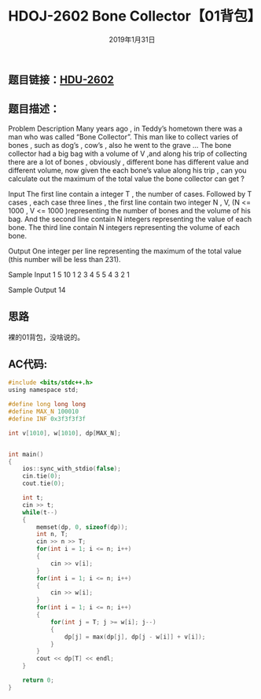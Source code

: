 ﻿---
title:  HDOJ-2602 Bone Collector【01背包】
date: 2019年1月31日
tags:  
    - 背包DP
categories: 动态规划
---

## **题目链接**：[HDU-2602][1]

## **题目描述**：
Problem Description
Many years ago , in Teddy’s hometown there was a man who was called “Bone Collector”. This man like to collect varies of bones , such as dog’s , cow’s , also he went to the grave …
The bone collector had a big bag with a volume of V ,and along his trip of collecting there are a lot of bones , obviously , different bone has different value and different volume, now given the each bone’s value along his trip , can you calculate out the maximum of the total value the bone collector can get ?



<escape><!-- more --></escape>

Input
The first line contain a integer T , the number of cases.
Followed by T cases , each case three lines , the first line contain two integer N , V, (N <= 1000 , V <= 1000 )representing the number of bones and the volume of his bag. And the second line contain N integers representing the value of each bone. The third line contain N integers representing the volume of each bone.
 

Output
One integer per line representing the maximum of the total value (this number will be less than 231).
 

Sample Input
1
5 10
1 2 3 4 5
5 4 3 2 1
 

Sample Output
14


## **思路**
裸的01背包，没啥说的。


## **AC代码:**
``` c
#include <bits/stdc++.h>
using namespace std;

#define long long long
#define MAX_N 100010
#define INF 0x3f3f3f3f

int v[1010], w[1010], dp[MAX_N];


int main()
{
    ios::sync_with_stdio(false);
    cin.tie(0);
    cout.tie(0);

    int t;
    cin >> t;
    while(t--)
    {
        memset(dp, 0, sizeof(dp));
        int n, T;
        cin >> n >> T;
        for(int i = 1; i <= n; i++)
        {
            cin >> v[i];
        }
        for(int i = 1; i <= n; i++)
        {
            cin >> w[i];
        }
        for(int i = 1; i <= n; i++)
        {
            for(int j = T; j >= w[i]; j--)
            {
                dp[j] = max(dp[j], dp[j - w[i]] + v[i]);
            }
        }
        cout << dp[T] << endl;
    }

    return 0;
}


```


  [1]: http://acm.hdu.edu.cn/showproblem.php?pid=2602